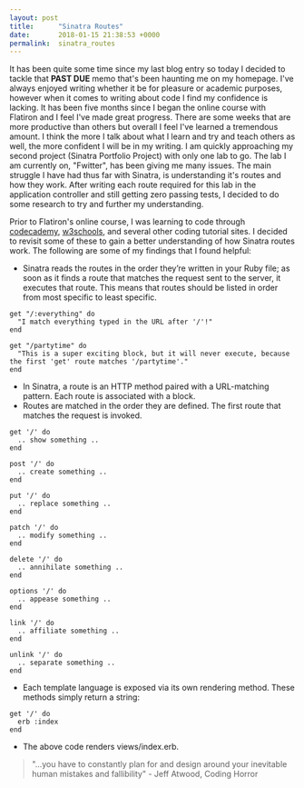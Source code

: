 ```yaml
---
layout: post
title:      "Sinatra Routes"
date:       2018-01-15 21:38:53 +0000
permalink:  sinatra_routes
---
```



It has been quite some time since my last blog entry so today I decided to tackle that **PAST DUE** memo that's been haunting me on my homepage. I've always enjoyed writing whether it be for pleasure or academic purposes, however when it comes to writing about code I find my confidence is lacking. It has been five months since I began the online course with Flatiron and I feel I've made great progress. There are some weeks that are more productive than others but overall I feel I've learned a tremendous amount. I think the more I talk about what I learn and try and teach others as well, the more confident I will be in my writing. I am quickly approaching my second project (Sinatra Portfolio Project) with only one lab to go. The lab I am currently on, "Fwitter", has been giving me many issues. The main struggle I have had thus far with Sinatra, is understanding it's routes and how they work. After writing each route required for this lab in the application controller and still getting zero passing tests, I decided to do some research to try and further my understanding. 

Prior to Flatiron's online course, I was learning to code through [codecademy](https://www.codecademy.com/learn), [w3schools](https://www.w3schools.com/), and several other coding tutorial sites. I decided to revisit some of these to gain a better understanding of how Sinatra routes work. The following are some of my findings that I found helpful:

* Sinatra reads the routes in the order they’re written in your Ruby file; as soon as it finds a route that matches the request sent to the server, it executes that route. This means that routes should be listed in order from most specific to least specific.

```
get "/:everything" do
  "I match everything typed in the URL after '/'!"
end

get "/partytime" do
  "This is a super exciting block, but it will never execute, because the first 'get' route matches '/partytime'."
end
```

* In Sinatra, a route is an HTTP method paired with a URL-matching pattern. Each route is associated with a block.
*  Routes are matched in the order they are defined. The first route that matches the request is invoked.

```
get '/' do
  .. show something ..
end

post '/' do
  .. create something ..
end

put '/' do
  .. replace something ..
end

patch '/' do
  .. modify something ..
end

delete '/' do
  .. annihilate something ..
end

options '/' do
  .. appease something ..
end

link '/' do
  .. affiliate something ..
end

unlink '/' do
  .. separate something ..
end
```

* Each template language is exposed via its own rendering method. These methods simply return a string:

```
get '/' do
  erb :index
end
```

* The above code renders views/index.erb.

> "...you have to constantly plan for and design around your inevitable human mistakes and fallibility"                                                                                - Jeff Atwood, Coding Horror
